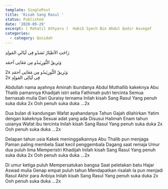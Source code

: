 ```yaml
---
template: SinglePost
title: 'Kisah Sang Rasul '
status: Published
date: '2020-09-29'
excerpt: ( Rohatil Athyaru )  Habib Syech Bin Abdul Qodir Assegaf
categories:
  - category: Qosidah
---
```

رَاحَتِ الاَطيَارُ تَشدُو فِى لَيَالىِ المَولِدِ

وَبَرِيقُ النُّورِيَبدُو مِن مَعَانِى اَحمَد

2x وَبَرِيقُ النُّورِيَبدُو مِن مَعَانِى اَحمَدِ  
2x فِى لَيَالِى المَولِدِ 

Abdullah nama ayahnya Aminah ibundanya
Abdul Muthallib kakeknya Abu Thalib pamannya
Khadijah istri setia Fathimah putri tercinta
Semua bernasab mulia Dari Quraisy ternama
Inilah kisah Sang Rasul Yang penuh suka duka 2x
Ooh penuh suka duka ...2x

Dua bulan di kandungan Wafat ayahandanya
Tahun Gajah dilahirkan Yatim dengan kakeknya
Sesuai adat yang ada Disusui Halimah
Enam tahun usianya Wafat ibu tercinta
Inilah kisah Sang Rasul Yang penuh suka duka 2x
Ooh penuh suka duka ...2x 

Delapan tahun usia Kakek meninggalkannya
Abu Thalib pun menjaga Paman paling membela
Saat kecil penggembala Dagang saat remaja
Umur dua puluh lima Memperistri Khadijah
Inilah kisah Sang Rasul Yang penuh suka duka 2x
Ooh penuh suka duka ...2x

 Di umur ketiga puluh Mempersatukan bangsa
Saat peletakan batu Hajar Aswad mulia
Genap empat puluh tahun Mendapatkan risalah
Ia pun menjadi Rasul Akhir para Anbiya
Inilah kisah Sang Rasul Yang penuh suka duka 2x
Ooh penuh suka duka ...2x
